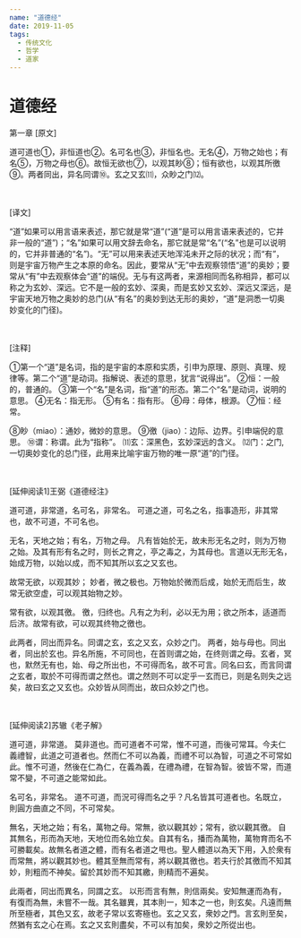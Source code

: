 ```yaml
---
name: "道德经"
date: 2019-11-05
tags:
  - 传统文化
  - 哲学
  - 道家
---
```


# 道德经

第一章
[原文]

道可道也①，非恒道也②。名可名也③，非恒名也。无名④，万物之始也；有名⑤，万物之母也⑥。故恒无欲也⑦，以观其眇⑧；恒有欲也，以观其所徼⑨。两者同出，异名同谓⑩。玄之又玄⑾，众眇之门⑿。

　

[译文]

“道”如果可以用言语来表述，那它就是常“道”(“道”是可以用言语来表述的，它并非一般的“道”)；“名”如果可以用文辞去命名，那它就是常“名”(“名”也是可以说明的，它并非普通的“名”)。“无”可以用来表述天地浑沌未开之际的状况；而“有”，则是宇宙万物产生之本原的命名。因此，要常从“无”中去观察领悟“道”的奥妙；要常从“有”中去观察体会“道”的端倪。无与有这两者，来源相同而名称相异，都可以称之为玄妙、深远。它不是一般的玄妙、深奥，而是玄妙又玄妙、深远又深远，是宇宙天地万物之奥妙的总门(从“有名”的奥妙到达无形的奥妙，“道”是洞悉一切奥妙变化的门径)。

　

[注释]

①第一个“道”是名词，指的是宇宙的本原和实质，引申为原理、原则、真理、规律等。第二个“道”是动词。指解说、表述的意思，犹言“说得出”。
②恒：一般的，普通的。
③第一个“名”是名词，指“道”的形态。第二个“名”是动词，说明的意思。
④无名：指无形。
⑤有名：指有形。
⑥母：母体，根源。
⑦恒：经常。

⑧眇（miao）：通妙，微妙的意思。
⑨徼（jiao）：边际、边界。引申端倪的意思。
⑩谓：称谓。此为“指称”。
⑾玄：深黑色，玄妙深远的含义。
⑿门：之门,一切奥妙变化的总门径，此用来比喻宇宙万物的唯一原“道”的门径。

　

[延伸阅读1]王弼《道德经注》

道可道，非常道，名可名，非常名。
可道之道，可名之名，指事造形，非其常也，故不可道，不可名也。

无名，天地之始；有名，万物之母。
凡有皆始於无，故未形无名之时，则为万物之始。及其有形有名之时，则长之育之，亭之毒之，为其母也。言道以无形无名，始成万物，以始以成，而不知其所以玄之又玄也。

故常无欲，以观其妙；
妙者，微之极也。万物始於微而后成，始於无而后生，故常无欲空虚，可以观其始物之妙。

常有欲，以观其徼。
徼，归终也。凡有之为利，必以无为用；欲之所本，适道而后济。故常有欲，可以观其终物之徼也。

此两者，同出而异名。同谓之玄，玄之又玄，众妙之门。
两者，始与母也。同出者，同出於玄也。异名所施，不可同也，在首则谓之始，在终则谓之母。玄者，冥也，默然无有也，始、母之所出也，不可得而名，故不可言。同名曰玄，而言同谓之玄者，取於不可得而谓之然也。谓之然则不可以定乎一玄而已，则是名则失之远矣，故曰玄之又玄也。众妙皆从同而出，故曰众妙之门也。

　

[延伸阅读2]苏辙《老子解》

道可道，非常道。
莫非道也。而可道者不可常，惟不可道，而後可常耳。今夫仁義禮智，此道之可道者也。然而仁不可以為義，而禮不可以為智，可道之不可常如此。惟不可道，然後在仁為仁，在義為義，在禮為禮，在智為智。彼皆不常，而道常不變，不可道之能常如此。

名可名，非常名。
道不可道，而況可得而名之乎？凡名皆其可道者也。名既立，則圓方曲直之不同，不可常矣。

無名，天地之始；有名，萬物之母。常無，欲以觀其妙；常有，欲以觀其徼。
自其無名，形而為天地，天地位而名始立矣。自其有名，播而為萬物，萬物育而名不可勝載矣。故無名者道之體，而有名者道之甩也。聖人體道以為天下用，入於衆有而常無，將以觀其妙也。體其至無而常有，將以觀其徼也。若夫行於其徼而不知其妙，則粗而不神矣。留於其妙而不知其繳，則精而不遍矣。

此兩者，同出而異名，同謂之玄。
以形而言有無，則信兩矣。安知無運而為有，有復而為無，未嘗不一哉。其名雖異，其本則一，知本之一也，則玄矣。凡遠而無所至極者，其色又玄，故老子常以玄寄極也。玄之又玄，衆妙之門。言玄則至矣，然猶有玄之心在焉。玄之又玄則盡矣，不可以有加矣，衆妙之所從出也。
